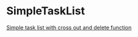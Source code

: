 # SimpleTaskList
[Simple task list with cross out and delete function](https://deidal.github.io/SimpleTaskList/)
